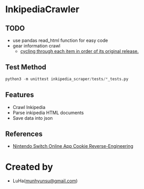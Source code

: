 # InkipediaCrawler

## TODO
- use pandas read\_html function for easy code
- gear information crawl
  - [cycling through each item in order of its original release.](https://splatoonwiki.org/wiki/Salmon_Run)

## Test Method

```python
python3 -m unittest inkipedia_scraper/tests/*_tests.py
```

## Features
- Crawl Inkipedia
- Parse inkipedia HTML documents
- Save data into json

## References

- [Nintendo Switch Online App Cookie Reverse-Engineering](https://github.com/frozenpandaman/splatnet2statink/wiki/mitmproxy-instructions)

# Created by
- LuHa(munhyunsu@gmail.com)

